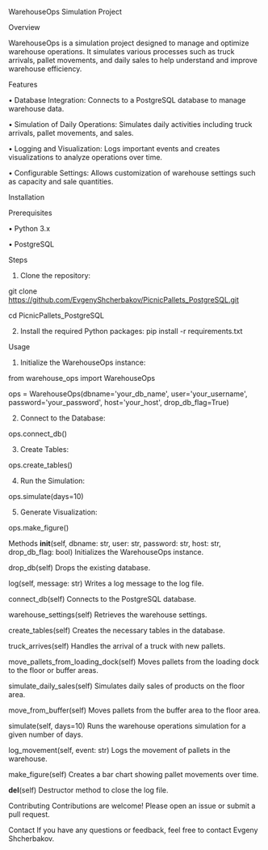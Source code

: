WarehouseOps Simulation Project

Overview

WarehouseOps is a simulation project designed to manage and optimize warehouse operations. It simulates various processes such as truck arrivals, pallet movements, and daily sales to help understand and improve warehouse efficiency.

Features

•	Database Integration: Connects to a PostgreSQL database to manage warehouse data.

•	Simulation of Daily Operations: Simulates daily activities including truck arrivals, pallet movements, and sales.

•	Logging and Visualization: Logs important events and creates visualizations to analyze operations over time.

•	Configurable Settings: Allows customization of warehouse settings such as capacity and sale quantities.

Installation

Prerequisites

•	Python 3.x

•	PostgreSQL

Steps

1.	Clone the repository:

git clone https://github.com/EvgenyShcherbakov/PicnicPallets_PostgreSQL.git

cd PicnicPallets_PostgreSQL

2.	Install the required Python packages:
pip install -r requirements.txt

Usage
1.	Initialize the WarehouseOps instance:

from warehouse_ops import WarehouseOps

ops = WarehouseOps(dbname='your_db_name', user='your_username', password='your_password', host='your_host', drop_db_flag=True)

2.	Connect to the Database:

ops.connect_db()

3.	Create Tables:

ops.create_tables()

4.	Run the Simulation:

ops.simulate(days=10)

5.	Generate Visualization:

ops.make_figure()

Methods
__init__(self, dbname: str, user: str, password: str, host: str, drop_db_flag: bool)
Initializes the WarehouseOps instance.

drop_db(self)
Drops the existing database.

log(self, message: str)
Writes a log message to the log file.

connect_db(self)
Connects to the PostgreSQL database.

warehouse_settings(self)
Retrieves the warehouse settings.

create_tables(self)
Creates the necessary tables in the database.

truck_arrives(self)
Handles the arrival of a truck with new pallets.

move_pallets_from_loading_dock(self)
Moves pallets from the loading dock to the floor or buffer areas.

simulate_daily_sales(self)
Simulates daily sales of products on the floor area.

move_from_buffer(self)
Moves pallets from the buffer area to the floor area.

simulate(self, days=10)
Runs the warehouse operations simulation for a given number of days.

log_movement(self, event: str)
Logs the movement of pallets in the warehouse.

make_figure(self)
Creates a bar chart showing pallet movements over time.

__del__(self)
Destructor method to close the log file.

Contributing
Contributions are welcome! Please open an issue or submit a pull request.

Contact
If you have any questions or feedback, feel free to contact Evgeny Shcherbakov.
